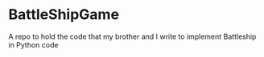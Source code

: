 # BattleShipGame
A repo to hold the code that my brother and I write to implement Battleship in Python code
